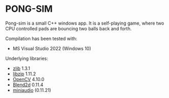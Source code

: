 # PONG-SIM

Pong-sim is a small C++ windows app. It is a self-playing game, where two CPU controlled pads are bouncing two balls back and forth.

Compilation has been tested with:
- MS Visual Studio 2022 (Windows 10)

Underlying libraries:
- [zlib](https://www.zlib.net/) 1.3.1
- [libzip](https://libzip.org/) 1.11.2
- [OpenCV](https://opencv.org/) 4.10.0
- [Blend2d](https://blend2d.com/) 0.11.4
- [miniaudio](https://github.com/mackron/miniaudio) (0.11.21)
